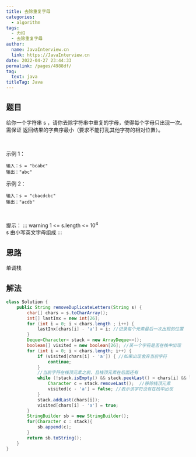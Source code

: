 ```yaml
---
title: 去除重复字母
categories: 
  - algorithm
tags: 
  - 力扣
  - 去除重复字母
author: 
  name: JavaInterview.cn
  link: https://JavaInterview.cn
date: 2022-04-27 23:44:33
permalink: /pages/4988df/
tag: 
  text: java
titleTag: Java
---
```



## 题目
给你一个字符串 s ，请你去除字符串中重复的字母，使得每个字母只出现一次。需保证 返回结果的字典序最小（要求不能打乱其他字符的相对位置）。

 

示例 1：

    输入：s = "bcabc"
    输出："abc"
示例 2：
    
    输入：s = "cbacdcbc"
    输出："acdb"
 

提示：
::: warning
1 <= s.length <= 10<sup>4</sup>\
s 由小写英文字母组成
:::

## 思路
单调栈

## 解法

```java
class Solution {
    public String removeDuplicateLetters(String s) {
        char[] chars = s.toCharArray();
        int[] lastInx = new int[26];
        for (int i = 0; i < chars.length ; i++) {
            lastInx[chars[i] - 'a'] = i; //记录每个元素最后一次出现的位置
        }
        Deque<Character> stack = new ArrayDeque<>();
        boolean[] visited = new boolean[26]; //某一个字符是否在栈中出现
        for (int i = 0; i < chars.length; i++) {
            if (visited[chars[i] - 'a']) { //如果出现舍弃当前字符
                continue;
            }
            //当前字符在栈顶元素之前，且栈顶元素在后面还有
            while (!stack.isEmpty() && stack.peekLast() > chars[i] && lastInx[stack.peekLast() - 'a'] > i) {
                Character c = stack.removeLast();  //移除栈顶元素
                visited[c - 'a'] = false; //表示该字符没有在栈中出现
            }
            stack.addLast(chars[i]);
            visited[chars[i] - 'a'] = true;
        }
        StringBuilder sb = new StringBuilder();
        for(Character c : stack){
            sb.append(c);
        }
        return sb.toString();
    }
}
```